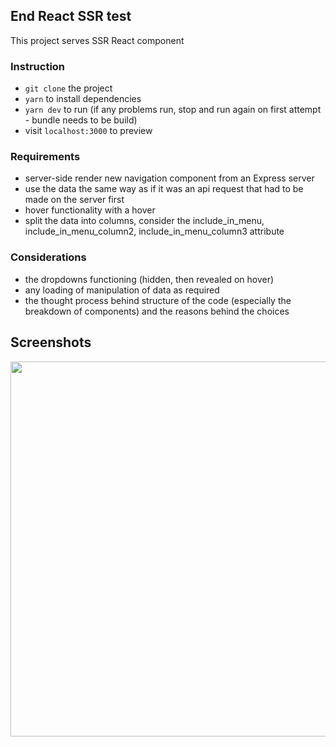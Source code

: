 ## End React SSR test

This project serves SSR React component

### Instruction

- `git clone` the project
- `yarn` to install dependencies
- `yarn dev` to run (if any problems run, stop and run again on first attempt - bundle needs to be build)
- visit `localhost:3000` to preview

### Requirements

- server-side render new navigation component from an Express server
- use the data the same way as if it was an api request that had to be made on the server first
- hover functionality with a hover
- split the data into columns, consider the include_in_menu, include_in_menu_column2, include_in_menu_column3 attribute

### Considerations

- the dropdowns functioning (hidden, then revealed on hover)
- any loading of manipulation of data as required
- the thought process behind structure of the code (especially the breakdown of components) and the reasons behind the choices

## Screenshots

<img src="src/assets/screenshot.png" width="600">
